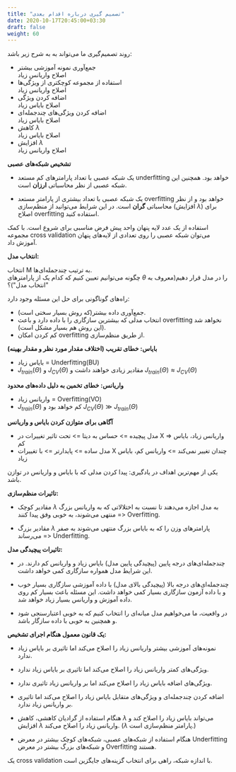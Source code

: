 ```yaml
---
title: "تصمیم گیری درباره اقدام بعدی"
date: 2020-10-17T20:45:00+03:30
draft: false
weight: 60
---
```


روند تصمیم‌گیری ما می‌تواند به به شرح زیر باشد:

- جمع‌آوری نمونه آموزشی بیشتر\
اصلاح واریانس زیاد
- استفاده از مجموعه کوچکتری از ویژگی‌ها\
اصلاح واریانس زیاد
- اضافه کردن ویژگی\
اصلاح بایاس زیاد
- اضافه کردن ویژگی‌های چندجمله‌ای\
اصلاح بایاس زیاد
- کاهش  $\lambda$\
اصلاح بایاس زیاد
- افزایش  $\lambda$\
اصلاح واریانس زیاد


**تشخیص شبکه‌های عصبی**

- یک شبکه عصبی با تعداد پارامترهای کم مستعد underfitting خواهد بود. همچنین این شبکه عصبی از نظر محاسباتی **ارزان** است.

- یک شبکه عصبی با تعداد بیشتری از پارامتر مستعد overfitting خواهد بود و از نظر محاسباتی **گران** است. در این شرایط می‌توانید از منظم‌سازی (افزایش $\lambda$) برای اصلاح overfitting استفاده کنید.

استفاده از یک عدد لایه پنهان واحد پیش‌ فرض مناسبی برای شروع است. با کمک مجموعه cross validation می‌توان شبکه عصبی را روی تعدادی از لایه‌های پنهان آموزش داد.

**انتخاب مدل:**

انتخاب M به ترتیب چندجمله‌ای‌ها.\
چگونه می‌توانیم تعیین کنیم که کدام یک از پارامترهای $\theta$ را در مدل قرار دهیم(معروف به "انتخاب مدل")؟

راه‌های گوناگونی برای حل این مسئله وجود دارد:
- جمع‌آوری داده بیشتر(که روش بسیار سختی است).
- انتخاب مدلی که بیشترین سازگاری را با داده دارد و باعث overfitting نخواهد شد (این روش هم بسیار مشکل است).
- کم کردن امکان overfitting از طریق منظم‌سازی.

**بایاس: خطای تقریب (اختلاف مقدار مورد نظر و مقدار بهینه)**

- بایاس زیاد = Underfitting(BU)
- $J_{train }\left ( \Theta  \right )$ و $J_{CV }\left ( \Theta  \right )$ مقادیر زیادی خواهند داشت و $J_{train }\left ( \Theta  \right ) \approx J_{CV}\left ( \Theta  \right )$

**واریانس: خطای تخمین به دلیل داده‌های محدود**

- واریانس زیاد = Overfitting(VO)
- $J_{train }\left ( \Theta  \right )$ کم خواهد بود و $J_{CV }\left ( \Theta  \right ) \gg  J_{train}\left ( \Theta  \right )$

**آگاهی برای متوازن کردن بایاس و واریانس**

- مدل پیچیده => حساس به دیتا => تحت تاثیر تغییرات در X => واریانس زیاد، بایاس کم
- مدل ساده => پایدارتر => با تغییرات X چندان تغییر نمی‌کند => واریانس کم، بایاس زیاد

یکی از مهم‌ترین اهداف در یادگیری: پیدا کردن مدلی که با بایاس و واریانس در توازن باشد.

**تاثیرات منظم‌سازی:**

- مقادیر کوچک $\lambda$ به مدل اجازه می‌دهند تا نسبت به اختلالاتی که به واریانس بزرگ منتهی می‌شوند، به خوبی وفق پیدا کنند => Overfitting.

- مقادیر بزرگ $\lambda$ پارامترهای وزن را که به بایاس بزرگ منتهی می‌شوند به صفر می‌رساند => Underfitting.

**تاثیرات پیچیدگی مدل:**

- چندجمله‌ای‌های درجه پایین (پیچیدگی پایین مدل) بایاس زیاد و واریانس کم دارند. در این شرایط مدل همواره سازگاری کمی خواهد داشت.

- چندجمله‌ای‌های درجه بالا (پیچیدگی بالای مدل) با داده آموزشی سازگاری بسیار خوب و با داده آزمون سازگاری بسیار کمی خواهد داشت. این مسئله باعث بسیار کم روی داده آموزش و واریانس بسیار زیاد خواهد شد.

-  در واقعیت، ما می‌خواهیم مدل میانه‌ای را انتخاب کنیم که به خوبی اعتبارسنجی شود و همچنین به خوبی با داده سازگار باشد.

**یک قانون معمول هنگام اجرای تشخیص:**

- نمونه‌های آموزشی بیشتر واریانس زیاد را اصلاح می‌کند اما تاثیری بر بایاس زیاد ندارد.

- ویژگی‌های کمتر واریانس زیاد را اصلاح می‌کند اما تاثیری بر بایاس زیاد ندارد.

- ویژگی‌های اضافه بایاس زیاد را اصلاح می‌کند اما بر واریانس زیاد تاثیری ندارد.

- اضافه کردن چند‌جمله‌ای  و ویژگی‌های متقابل بایاس زیاد را اصلاح می‌کند اما تاثیری بر واریانس زیاد ندارد.

- هنگام استفاده از گرادیان کاهشی، کاهش $\lambda$ می‌تواند بایاس زیاد را اصلاح کند و افزایش $\lambda$ واریانس زیاد را اصلاح می‌کند. ($\lambda$ پارامتر منظم‌سازی است.) 

- هنگام استفاده از شبکه‌های عصبی، شبکه‌های کوچک بیشتر در معرض Underfitting و شبکه‌های بزرگ بیشتر در معرض Overfitting هستند.

<!-- i'm not sure about this line => -->
یک cross validation با اندازه شبکه، راهی برای انتخاب گزینه‌های جایگزین است.